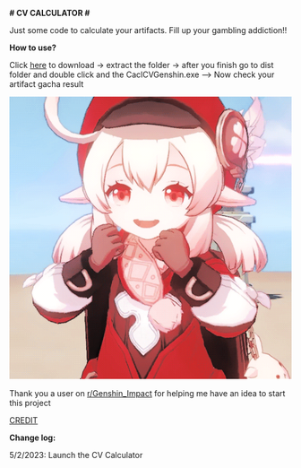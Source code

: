 **# CV CALCULATOR #**

Just some code to calculate your artifacts. Fill up your gambling addiction!!

**How to use?** 

Click [here](https://github.com/PoserDungeon2003/CV-Genshin-Impact-Calculator/archive/refs/heads/main.zip) to download -> extract the folder -> after you finish go to dist folder and double click  and the CaclCVGenshin.exe --> Now check your artifact gacha result

![img.png](img.png)

Thank you a user on [r/Genshin_Impact](https://www.reddit.com/r/Genshin_Impact/) for helping me have an idea to start this project

[CREDIT](https://www.reddit.com/r/Genshin_Impact/comments/o5xuc4/simple_infographic_about_critical_value/?utm_source=share&utm_medium=ios_app&utm_name=iossmf)

**Change log:** 

5/2/2023: Launch the CV Calculator